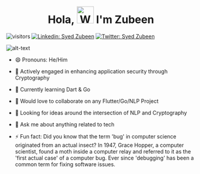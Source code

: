 <h1 align="center"> 
         Hola, <img src="https://raw.githubusercontent.com/nixin72/nixin72/master/wave.gif" 
         alt="Waving hand animated gif"
         height="45"
         width="45" /> I'm Zubeen
</h1>

![visitors](https://visitor-badge.laobi.icu/badge?page_id=syedzubeen.syedzubeen)
[![Linkedin: Syed Zubeen](https://img.shields.io/badge/LinkedIn--brightgreen?style=flat&logoColor=red&link=https%3A%2F%2Fwww.linkedin.com%2Fin%2Fsyedzubeen%2F)](https://www.linkedin.com/in/syedzubeen/)
[![Twitter: Syed Zubeen](https://img.shields.io/badge/Twitter--red?style=flat&logoColor=red&link=https%3A%2F%2Fwww.linkedin.com%2Fin%2Fsyedzubeen%2F)](https://twitter.com/ZubeenSyed)


![alt-text](https://media.giphy.com/media/26u4nJPf0JtQPdStq/giphy.gif)

- 😄 Pronouns: He/Him
- 🔭 Actively engaged in enhancing application security through Cryptography
- 🌱 Currently learning Dart & Go
- 👯 Would love to collaborate on any Flutter/Go/NLP Project
- 🤔 Looking for ideas around the intersection of NLP and Cryptography
- 💬 Ask me about anything related to tech

- ⚡ Fun fact: Did you know that the term 'bug' in computer science originated from an actual insect? In 1947, Grace Hopper, a computer scientist, found a moth inside a computer relay and referred to it as the 'first actual case' of a computer bug. Ever since 'debugging' has been a common term for fixing software issues. 
